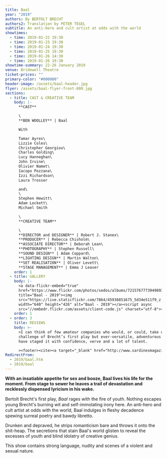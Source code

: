 ```yaml
---
title: Baal
year: "2019"
authors: By BERTOLT BRECHT
authors2: Translation by PETER TEGEL
subtitle: An anti-hero and cult artist at odds with the world
showtimes:
  - time: 2019-01-22 19:30
  - time: 2019-01-23 19:30
  - time: 2019-01-24 19:30
  - time: 2019-01-25 19:30
  - time: 2019-01-26 14:30
  - time: 2019-01-26 19:30
showtime-summary: 22-26 January 2019
venue: Bridewell Theatre
ticket-prices: ""
primary-color: "#000000"
header-image: /assets/baal-header.jpg
flyer: /assets/baal-flyer-front-800.jpg
sections:
  - title: CAST & CREATIVE TEAM
    body: |-
      **CAST**

      \
      **BEN WOOLLEY** | Baal

      With

      Tamar Ayres\
      Lizzie Coles\
      Christopher Georgiou\
      Charles Golding\
      Lucy Hanneghan\
      John Irvine\
      Olivier Namet\
      Iacopo Pozzana\
      Izzi Richardson\
      Laura Trosser

      and\
      \
      Stephen Hewitt\
      Adam Lockett\
      Michael Smith

      \
      **CREATIVE TEAM**

      \
      **DIRECTOR and DESIGNER** | Robert J. Stanex\
      **PRODUCER** | Rebecca Chisholm\
      **ASSOCIATE DIRECTOR** | Deborah Lean\
      **PHOTOGRAPHY** | Stephen Russell\
      **SOUND DESIGN** | Adam Coppard\
      **LIGHTING DESIGN** | Martin Walton\
      **SET REALISATION** | Oliver Levett\
      **STAGE MANAGEMENT** | Emma J Leaver
    order: 1
  - title: GALLERY
    body: |-
      <a data-flickr-embed="true"
      href="https://www.flickr.com/photos/sedos/albums/72157677739498938"
      title="Baal - 2019"><img
      src="https://live.staticflickr.com/7864/45936851675_5d34e511f9_z.jpg"
      width="640" height="426" alt="Baal - 2019"></a><script async
      src="//embedr.flickr.com/assets/client-code.js" charset="utf-8"></script>
    order: 1
  - order: 3
    title: REVIEWS
    body: >-
      >I can think of few amateur companies who would, or could, take on the
      challenge of Brecht’s first play but ever-versatile, adventurous Sedos
      have staged it with confidence, verve and a lot of talent.

      ><footer><cite><a target="_blank" href="http://www.sardinesmagazine.co.uk/reviews/review.php?REVIEW-Sedos-Baal-&reviewsID=3458">Baal, 2019, Sardines</a></cite></footer>
RedirectFrom:
  - 2019/baal.htm
  - 2019/baal
---
```

**With an insatiable appetite for sex and booze, Baal lives his life for the moment. From stage to sewer he leaves a trail of devastation and recklessly dispensed lyricism in his wake.**

Bertolt Brecht's ﬁrst play, *Baal* rages with the ﬁre of youth. Nothing escapes young Brecht's burning wit and self-immolating irony here. An anti-hero and cult artist at odds with the world, Baal indulges in ﬂeshy decadence spewing surreal poetry and bawdy libretto.

Drunken and depraved, he strips romanticism bare and throws it onto the shit-heap. The secretions that stain Baal's world glisten to reveal the excesses of youth and blind idolatry of creative genius.

This show contains strong language, nudity and scenes of a violent and sexual nature.
